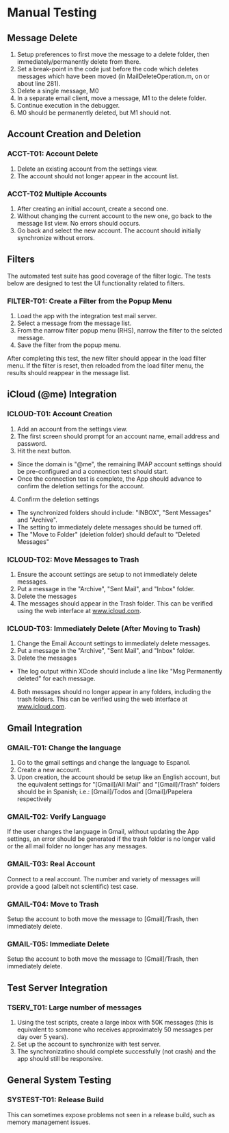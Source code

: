 # Manual Testing

## Message Delete

1. Setup preferences to first move the message to a delete folder, 
   then immediately/permanently delete from there.
2. Set a break-point in the code just before the code which 
   deletes messages which have been moved (in MailDeleteOperation.m,
   on or about line 281).
2. Delete a single message, M0
3. In a separate email client, move a message, M1 to the delete
   folder.
4. Continue execution in the debugger.
5. M0 should be permanently deleted, but M1 should not.

## Account Creation and Deletion

### ACCT-T01: Account Delete

1. Delete an existing account from the settings view.
2. The account should not longer appear in the account list.

### ACCT-T02 Multiple Accounts

1. After creating an initial account, create a second one.
2. Without changing the current account to the new one, go
   back to the message list view. No errors should occurs.
3. Go back and select the new account. The account should
   initially synchronize without errors.
   
## Filters

The automated test suite has good coverage of the filter logic. The tests
below are designed to test the UI functionality related to filters.

### FILTER-T01: Create a Filter from the Popup Menu

1. Load the app with the integration test mail server.
2. Select a message from the message list.
3. From the narrow filter popup menu (RHS), narrow
   the filter to the selcted message.
4. Save the filter from the popup menu.

After completing this test, the new filter should appear
in the load filter menu. If the filter is reset, then reloaded
from the load filter menu, the results should reappear in the message
list.

## iCloud (@me) Integration

### ICLOUD-T01: Account Creation

1. Add an account from the settings view.
2. The first screen should prompt for an account name, email address and password.
3. Hit the next button.
  * Since the domain is "@me", the remaining IMAP account settings should be pre-configured and a connection test should start.
  * Once the connection test is complete, the App should advance to confirm the deletion settings for the account.
4. Confirm the deletion settings
  * The synchronized folders should include: "INBOX", "Sent Messages" and "Archive".
  * The setting to immediately delete messages should be turned off.
  * The "Move to Folder" (deletion folder) should default to "Deleted Messages"

### ICLOUD-T02: Move Messages to Trash

1. Ensure the account settings are setup to not immediately delete messages.
2. Put a message in the "Archive", "Sent Mail", and "Inbox" folder.
3. Delete the messages
4. The messages should appear in the Trash folder. This can be verified using 
   the web interface at www.icloud.com.


### ICLOUD-T03: Immediately Delete (After Moving to Trash)

1. Change the Email Account settings to immediately delete messages.
2. Put a message in the "Archive", "Sent Mail", and "Inbox" folder.
3. Delete the messages
  * The log output within XCode should include a line like 
    "Msg Permanently deleted" for each message.
4. Both messages should no longer appear in any folders, including 
   the trash folders. This can be verified using the web interface at www.icloud.com.
   
## Gmail Integration

### GMAIL-T01: Change the language

1. Go to the gmail settings and change the language to Espanol.
2. Create a new account.
3. Upon creation, the account should be setup like an English account, but the
   equivalent settings for "[Gmail]/All Mail" and "[Gmail]/Trash" folders
	should be in Spanish; i.e.: [Gmail]/Todos and  [Gmail]/Papelera respectively
	
### GMAIL-T02: Verify Language 

If the user changes the language in Gmail, without
updating the App settings, an error should be generated
if the trash folder is no longer valid or the all mail
folder no longer has any messages.

### GMAIL-T03: Real Account

Connect to a real account. The number and variety of messages
will provide a good (albeit not scientific) test case.

### GMAIL-T04: Move to Trash

Setup the account to both move the message to [Gmail]/Trash, 
then immediately delete.

### GMAIL-T05: Immediate Delete

Setup the account to both move the message to [Gmail]/Trash, 
then immediately delete.

## Test Server Integration

### TSERV_T01: Large number of messages

1. Using the test scripts, create a large inbox with 50K messages
   (this is equivalent to someone who receives approximately 50
   messages per day over 5 years).
2. Set up the account to synchronize with test server.
3. The synchronizatino should complete successfully (not crash) and 
   the app should still be responsive.
   
## General System Testing

### SYSTEST-T01: Release Build

This can sometimes expose problems not seen in a release build, such as
memory management issues.



